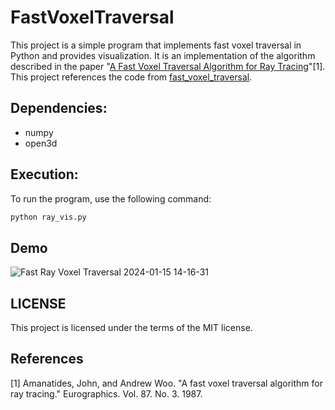 # FastVoxelTraversal

This project is a simple program that implements fast voxel traversal in Python and provides visualization. It is an implementation of the algorithm described in the paper "[A Fast Voxel Traversal Algorithm for Ray Tracing](https://www.cse.yorku.ca/~amana/research/grid.pdf)"[1]. This project references the code from [fast_voxel_traversal](https://github.com/francisengelmann/fast_voxel_traversal).

## Dependencies:
- numpy
- open3d

## Execution:
To run the program, use the following command:

```bash
python ray_vis.py
```

## Demo
![Fast Ray Voxel Traversal 2024-01-15 14-16-31](https://github.com/randomwons/FastVoxelTraversal/assets/97656142/faf32fca-8d9b-44ab-af81-8c20332f6cbe)


## LICENSE
This project is licensed under the terms of the MIT license.

## References

[1] Amanatides, John, and Andrew Woo. "A fast voxel traversal algorithm for ray tracing." Eurographics. Vol. 87. No. 3. 1987.

